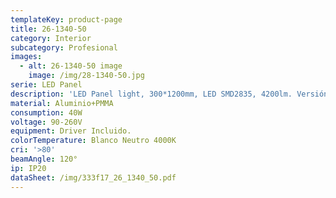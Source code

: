 ```yaml
---
templateKey: product-page
title: 26-1340-50
category: Interior
subcategory: Profesional
images:
  - alt: 26-1340-50 image
    image: /img/28-1340-50.jpg
serie: LED Panel
description: 'LED Panel light, 300*1200mm, LED SMD2835, 4200lm. Versión para empotrar.'
material: Aluminio+PMMA
consumption: 40W
voltage: 90-260V
equipment: Driver Incluido.
colorTemperature: Blanco Neutro 4000K
cri: '>80'
beamAngle: 120°
ip: IP20
dataSheet: /img/333f17_26_1340_50.pdf
---
```


